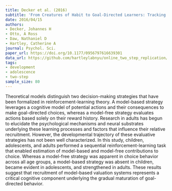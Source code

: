 ```yaml
---
title: Decker et al. (2016)
subtitle: 'From Creatures of Habit to Goal-Directed Learners: Tracking the Developmental Emergence of Model-Based Reinforcement Learning'
date: 2016/04/15
authors:
- Decker, Johannes H
- Otto, A Ross
- Daw, Nathaniel D
- Hartley, Catherine A
journal: Psychol. Sci.
paper_url: https://doi.org/10.1177/0956797616639301
data_url: https://github.com/hartleylabnyu/online_two_step_replication/tree/master/analysis_code_and_data/data/decker
tags:
- development
- adolescence
- two-step
sample_size: 80
---
```


Theoretical models distinguish two decision-making strategies that have been formalized in reinforcement-learning theory. A model-based strategy leverages a cognitive model of potential actions and their consequences to make goal-directed choices, whereas a model-free strategy evaluates actions based solely on their reward history. Research in adults has begun to elucidate the psychological mechanisms and neural substrates underlying these learning processes and factors that influence their relative recruitment. However, the developmental trajectory of these evaluative strategies has not been well characterized. In this study, children, adolescents, and adults performed a sequential reinforcement-learning task that enabled estimation of model-based and model-free contributions to choice. Whereas a model-free strategy was apparent in choice behavior across all age groups, a model-based strategy was absent in children, became evident in adolescents, and strengthened in adults. These results suggest that recruitment of model-based valuation systems represents a critical cognitive component underlying the gradual maturation of goal-directed behavior.
